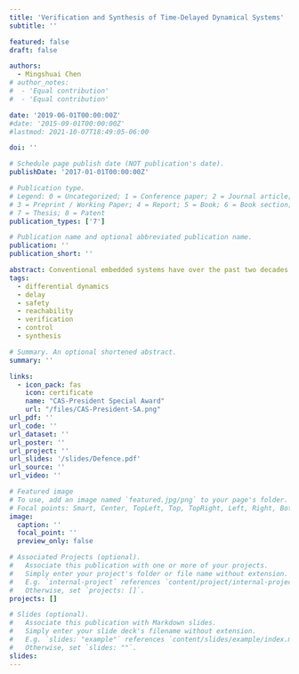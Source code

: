 ```yaml
---
title: 'Verification and Synthesis of Time-Delayed Dynamical Systems'
subtitle: ''

featured: false
draft: false

authors:
  - Mingshuai Chen
# author_notes:
#  - 'Equal contribution'
#  - 'Equal contribution'

date: '2019-06-01T00:00:00Z'
#date: '2015-09-01T00:00:00Z'
#lastmod: 2021-10-07T18:49:05-06:00

doi: ''

# Schedule page publish date (NOT publication's date).
publishDate: '2017-01-01T00:00:00Z'

# Publication type.
# Legend: 0 = Uncategorized; 1 = Conference paper; 2 = Journal article;
# 3 = Preprint / Working Paper; 4 = Report; 5 = Book; 6 = Book section;
# 7 = Thesis; 8 = Patent
publication_types: ['7']

# Publication name and optional abbreviated publication name.
publication: ''
publication_short: ''

abstract: Conventional embedded systems have over the past two decades vividly evolved into an open, interconnected form that integrates capabilities of computing, communication and control, thereby triggering yet another round of global revolution of the information technology. This form, now known as cyber-physical systems, has witnessed an increasing number of safety-critical systems particularly in major scientific projects vital to the national well-being and the people's livelihood. Prominent examples include automotive electronics, health care, nuclear reactors, high-speed transportations, manned spaceflight, etc., in which a malfunction of any software or hardware component would potentially lead to catastrophic consequences like significant casualties and economic losses. Meanwhile with the rapid development of feedback control, sensor techniques and computer control, time delays have become an essential feature underlying both the continuous evolution of physical plants and the discrete transition of computer programs, which may well annihilate the safety certificate and control performance of embedded systems. Traditional engineering methods, e.g., testing and simulations, are nevertheless argued insufficient for the zero-tolerance of failures incurred in time-delayed systems in a safety-critical context. Therefore, how to rigorously verify and design reliable safety-critical embedded systems involving delays tends to be a grand challenge in computer science and the control community. In contrast to delay-free systems, time-delayed systems yield substantially higher theoretical complexity thus rendering the underlying design and verification tasks significantly harder. This dissertation focuses on the formal verification and controller synthesis of time-delayed dynamical systems, while particularly addressing the safety verification of continuous dynamics governed by delay differential equations and the control-strategy synthesis of discrete dynamics captured by delayed safety games, with applications in a typical set of representative benchmarks from the literature.
tags:
  - differential dynamics
  - delay
  - safety
  - reachability
  - verification
  - control
  - synthesis

# Summary. An optional shortened abstract.
summary: ''

links:
  - icon_pack: fas
    icon: certificate
    name: "CAS-President Special Award"
    url: "/files/CAS-President-SA.png"
url_pdf: ''
url_code: ''
url_dataset: ''
url_poster: ''
url_project: ''
url_slides: '/slides/Defence.pdf'
url_source: ''
url_video: ''

# Featured image
# To use, add an image named `featured.jpg/png` to your page's folder.
# Focal points: Smart, Center, TopLeft, Top, TopRight, Left, Right, BottomLeft, Bottom, BottomRight.
image:
  caption: ''
  focal_point: ''
  preview_only: false

# Associated Projects (optional).
#   Associate this publication with one or more of your projects.
#   Simply enter your project's folder or file name without extension.
#   E.g. `internal-project` references `content/project/internal-project/index.md`.
#   Otherwise, set `projects: []`.
projects: []

# Slides (optional).
#   Associate this publication with Markdown slides.
#   Simply enter your slide deck's filename without extension.
#   E.g. `slides: "example"` references `content/slides/example/index.md`.
#   Otherwise, set `slides: ""`.
slides:
---
```

<!-- ![CAS-President Special Award](/files/CAS-President-SA.png "CAS-President Special Award") -->

<!-- {{% callout note %}}
Click the _Cite_ button above to demo the feature to enable visitors to import publication metadata into their reference management software.
{{% /callout %}} -->
